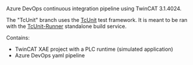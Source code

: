 Azure DevOps continuous integration pipeline using TwinCAT 3.1.4024.

The "TcUnit" branch uses the [TcUnit](https://tcunit.org/#/) test framework. It is meant to be ran with the [TcUnit-Runner](https://github.com/tcunit/TcUnit-Runner) standalone build service.

Contains:
- TwinCAT XAE project with a PLC runtime (simulated application)
- Azure DevOps yaml pipeline
